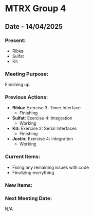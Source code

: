 # MTRX Group 4
##  Date - 14/04/2025
### Present:
- Ribka
- Sulfat
- Kit

### Meeting Purpose:
Finishing up. 
### Previous Actions: 
- **Ribka:** Exercise 3: Timer Interface
    - Finishing
- **Sulfat:** Exercise 4: Integration
    - Working
- **Kit:** Exercise 2: Serial Interfaces
    - Finishing
- **Justin:** Exercise 4: Integration
    - Working
### Current Items:
- Fixing any remaining issues with code
- Finalizing everything
### New Items:
### Next Meeting Date:
N/A
